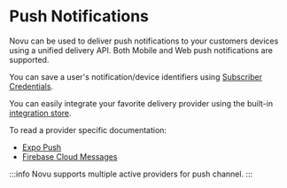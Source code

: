# Push Notifications

Novu can be used to deliver push notifications to your customers devices using a unified delivery API. Both Mobile and Web push notifications are supported.

You can save a user's notification/device identifiers using [Subscriber Credentials](/platform/subscribers#updating-subscriber-credentials).

You can easily integrate your favorite delivery provider using the built-in [integration store](https://web.novu.co/integrations).

To read a provider specific documentation:

- [Expo Push](/channels/push/expo)
- [Firebase Cloud Messages](/channels/push/fcm)

:::info
Novu supports multiple active providers for push channel.
:::
